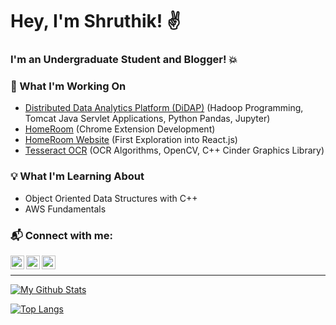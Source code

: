 Hey, I'm Shruthik! :v:
=========================

### I'm an Undergraduate Student and Blogger! :boom:
<!--
![](https://komarev.com/ghpvc/?username=shruthikmusukula&color=brightgreen&style=flat&label=Profile+Views)
-->

### :brain: What I'm Working On
* [Distributed Data Analytics Platform (DiDAP)](https://github.com/shruthikmusukula/DiDAP) (Hadoop Programming, Tomcat Java Servlet Applications, Python Pandas, Jupyter)
* [HomeRoom](https://github.com/shruthikmusukula/homeroom) (Chrome Extension Development)
* [HomeRoom Website](https://github.com/shruthikmusukula/homeroom-website) (First Exploration into React.js)
* [Tesseract OCR](https://github.com/shruthikmusukula/DigitalTextConverter) (OCR Algorithms, OpenCV, C++ Cinder Graphics Library)

### :bulb: What I'm Learning About
* Object Oriented Data Structures with C++
* AWS Fundamentals

### :mailbox_with_mail: Connect with me:
[<img align="left" alt="shruthikmusukula | Blog" width="22px" src="https://cdn.jsdelivr.net/npm/simple-icons@3.4.0/icons/bloglovin.svg" />](https://shrusthoughts.com)
[<img align="left" alt="shruthikmusukula | Instagram" width="22px" src="https://cdn.jsdelivr.net/npm/simple-icons@v3/icons/instagram.svg" />](https://www.instagram.com/shruthikmusukula/)
[<img align="left" alt="shruthikmusukula | LinkedIn" width="22px" src="https://cdn.jsdelivr.net/npm/simple-icons@v3/icons/linkedin.svg" />](https://www.linkedin.com/in/shruthikmusukula)

<br />

***

[![My Github Stats](https://github-readme-stats.vercel.app/api?username=shruthikmusukula&count_private=true&hide=stars&theme=algolia)](https://github.com/anuraghazra/github-readme-stats)

[![Top Langs](https://github-readme-stats.vercel.app/api/top-langs/?username=shruthikmusukula&layout=compact&theme=algolia)](https://github.com/anuraghazra/github-readme-stats)

<!-- Definitions for this README.md file
  [blog]: http://shrusthoughts.com/
  [instagram]: https://www.instagram.com/shruthikmusukula/
  [linkedin]: https://www.linkedin.com/in/shruthikmusukula/
-->
